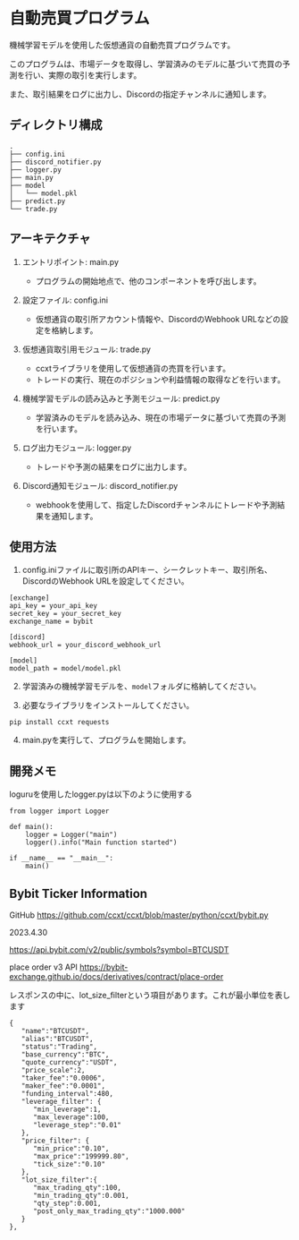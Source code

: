 # 自動売買プログラム

機械学習モデルを使用した仮想通貨の自動売買プログラムです。

このプログラムは、市場データを取得し、学習済みのモデルに基づいて売買の予測を行い、実際の取引を実行します。

また、取引結果をログに出力し、Discordの指定チャンネルに通知します。

## ディレクトリ構成
```
.
├── config.ini
├── discord_notifier.py
├── logger.py
├── main.py
├── model
│   └── model.pkl
├── predict.py
└── trade.py
```

## アーキテクチャ

1. エントリポイント: main.py
   - プログラムの開始地点で、他のコンポーネントを呼び出します。

2. 設定ファイル: config.ini
   - 仮想通貨の取引所アカウント情報や、DiscordのWebhook URLなどの設定を格納します。

3. 仮想通貨取引用モジュール: trade.py
   - ccxtライブラリを使用して仮想通貨の売買を行います。
   - トレードの実行、現在のポジションや利益情報の取得などを行います。

4. 機械学習モデルの読み込みと予測モジュール: predict.py
   - 学習済みのモデルを読み込み、現在の市場データに基づいて売買の予測を行います。

5. ログ出力モジュール: logger.py
   - トレードや予測の結果をログに出力します。

6. Discord通知モジュール: discord_notifier.py
   - webhookを使用して、指定したDiscordチャンネルにトレードや予測結果を通知します。

## 使用方法

1. config.iniファイルに取引所のAPIキー、シークレットキー、取引所名、DiscordのWebhook URLを設定してください。

```
[exchange]
api_key = your_api_key
secret_key = your_secret_key
exchange_name = bybit

[discord]
webhook_url = your_discord_webhook_url

[model]
model_path = model/model.pkl
```

2. 学習済みの機械学習モデルを、`model`フォルダに格納してください。

3. 必要なライブラリをインストールしてください。

```
pip install ccxt requests
```

4. main.pyを実行して、プログラムを開始します。



## 開発メモ
loguruを使用したlogger.pyは以下のように使用する

```
from logger import Logger

def main():
    logger = Logger("main")
    logger().info("Main function started")

if __name__ == "__main__":
    main()
```

## Bybit Ticker Information

GitHub
https://github.com/ccxt/ccxt/blob/master/python/ccxt/bybit.py

2023.4.30

https://api.bybit.com/v2/public/symbols?symbol=BTCUSDT

place order v3 API
https://bybit-exchange.github.io/docs/derivatives/contract/place-order

レスポンスの中に、lot_size_filterという項目があります。これが最小単位を表します

```
{
   "name":"BTCUSDT",
   "alias":"BTCUSDT",
   "status":"Trading",
   "base_currency":"BTC",
   "quote_currency":"USDT",
   "price_scale":2,
   "taker_fee":"0.0006",
   "maker_fee":"0.0001",
   "funding_interval":480,
   "leverage_filter": {
      "min_leverage":1,
      "max_leverage":100,
      "leverage_step":"0.01"
   },
   "price_filter": {
      "min_price":"0.10",
      "max_price":"199999.80",
      "tick_size":"0.10"
   },
   "lot_size_filter":{
      "max_trading_qty":100,
      "min_trading_qty":0.001,
      "qty_step":0.001,
      "post_only_max_trading_qty":"1000.000"
   }
},
```